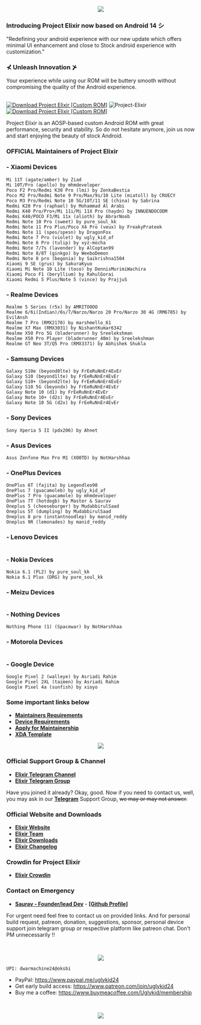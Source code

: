 <p align="center">
  <img src="https://i.imgur.com/gcOvt3T.png" />
</p>

### Introducing Project Elixir now based on Android 14 シ

<p>"Redefining your android experience with our new update which offers minimal UI enhancement and close to Stock android experience with customization."</p>

### ⊀ Unleash Innovation ⊁

Your experience while using our ROM will be buttery smooth without compromising the quality of the Android experience.
<br>
<br>

[![Download Project Elixir [Custom ROM]](https://img.shields.io/sourceforge/dm/project-elixir.svg)](https://projectelixiros.com/download) <img src="https://komarev.com/ghpvc/?username=Project-Elixir&style=flat-square" alt="Project-Elixir" /> [![Download Project Elixir [Custom ROM]](https://img.shields.io/sourceforge/dt/project-elixir.svg)](https://projectelixiros.com/download)

Project Elixir is an AOSP-based custom Android ROM with great performance, security and stability. So do not hesitate anymore, join us now and start enjoying the beauty of stock Android.

### OFFICIAL Maintainers of Project Elixir

<!--START_SECTION:devices-->

### - Xiaomi Devices

```
Mi 11T (agate/amber) by Ziad
Mi 10T/Pro (apollo) by mhmdeveloper
Poco F2 Pro/Redmi K30 Pro (lmi) by ZenkaBestia
Poco M2 Pro/Redmi Note 9 Pro/Max/9s/10 Lite (miatoll) by CRUECY
Poco M3 Pro/Redmi Note 10 5G/10T/11 SE (china) by Sabrina
Redmi K20 Pro (raphael) by Mohammad Al Arabi
Redmi K40 Pro/Pro+/Mi 11i/Mi 11X Pro (haydn) by INNUENDOCODM
Redmi K40/POCO F3/Mi 11x (alioth) by AbrarNoob
Redmi Note 10 Pro (sweet) by pure_soul_kk
Redmi Note 11 Pro Plus/Poco X4 Pro (veux) by FreakyPrateek
Redmi Note 11 (spes/spesn) by DragonFox
Redmi Note 7 Pro (violet) by ugly_kid_af
Redmi Note 6 Pro (tulip) by xyz-mocha
Redmi Note 7/7s (lavender) by AlCoptan99
Redmi Note 8/8T (ginkgo) by WeeboDemon
Redmi Note 8 pro (begonia) by Saikrishna1504
Xiaomi 9 SE (grus) by SakuraKyuo
Xiaomi Mi Note 10 Lite (toco) by DennisMurimiWachira
Xiaomi Poco F1 (beryllium) by RahulGorai
Xiaomi Redmi 5 Plus/Note 5 (vince) by PrajjuS
```

### - Realme Devices

```
Realme 5 Series (r5x) by AMRITOOOO
Realme 6/6i(Indian)/6s/7/Narzo/Narzo 20 Pro/Narzo 30 4G (RM6785) by EvilAnsh
Realme 7 Pro (RMX2170) by marshmello_61
Realme X7 Max (RMX3031) by NishantKumar6342
Realme X50 Pro 5G (bladerunner) by Sreelekshman
Realme X50 Pro Player (bladerunner_48m) by Sreelekshman
Realme GT Neo 3T/Q5 Pro (RMX3371) by Abhishek Shukla
```

### - Samsung Devices

```
Galaxy S10e (beyond0lte) by FrEeRuNnEr4EvEr
Galaxy S10 (beyond1lte) by FrEeRuNnEr4EvEr
Galaxy S10+ (beyond2lte) by FrEeRuNnEr4EvEr
Galaxy S10 5G (beyondx) by FrEeRuNnEr4EvEr
Galaxy Note 10 (d1) by FrEeRuNnEr4EvEr
Galaxy Note 10+ (d2s) by FrEeRuNnEr4EvEr
Galaxy Note 10 5G (d2x) by FrEeRuNnEr4EvEr
```

### - Sony Devices

```
Sony Xperia 5 II (pdx206) by Ahnet
```

### - Asus Devices

```
Asus Zenfone Max Pro M1 (X00TD) by NotHarshhaa
```

### - OnePlus Devices

```
OnePlus 6T (fajita) by Legendleo90
OnePlus 7 (guacamoleb) by ugly_kid_af
OnePlus 7 Pro (guacamole) by mhmdeveloper
OnePlus 7T (hotdogb) by Master & Saurav
Oneplus 5 (cheeseburger) by MudabbirulSaad
Oneplus 5T (dumpling) by MudabbirulSaad
Oneplus 8 pro (instantnoodlep) by manid_reddy
Oneplus 9R (lemonades) by manid_reddy
```

### - Lenovo Devices

```

```

### - Nokia Devices

```
Nokia 6.1 (PL2) by pure_soul_kk
Nokia 6.1 Plus (DRG) by pure_soul_kk
```

### - Meizu Devices

```

```

### - Nothing Devices

```
Nothing Phone (1) (Spacewar) by NotHarshhaa
```

### - Motorola Devices

```

```

### - Google Device

```
Google Pixel 2 (walleye) by Asriadi Rahim
Google Pixel 2XL (taimen) by Asriadi Rahim
Google Pixel 4a (sunfish) by xioyo
```

<!--END_SECTION:devices-->

### Some important links below

- [**Maintainers Requirements**](https://projectelixiros.com/documentation)
- [**Device Requirements**](https://projectelixiros.com/documentation)
- [**Apply for Maintainership**](https://docs.google.com/forms/d/1eme8i0nXFNpv2fEfbskoANIwLUGy4KcYXssluWv6obE)
- [**XDA Template**](https://github.com/Project-Elixir/docs/blob/UNO/xda_template.txt)

<p align="center">
  <img src="https://i.imgur.com/Qhxd9nL.png" />
</p>

### Official Support Group & Channel

- [**Elixir Telegram Channel**](https://telegram.me/Elixir_Updates)
- [**Elixir Telegram Group**](https://telegram.me/Elixir_Discussion)

Have you joined it already? Okay, good. Now if you need to contact us, well, you may ask in our [**Telegram**](https://telegram.me/Elixir_Discussion) Support Group, ~~we may or may not answer.~~

### Official Website and Downloads

- [**Elixir Website**](https://projectelixiros.com/)
- [**Elixir Team**](https://projectelixiros.com/team)
- [**Elixir Downloads**](https://projectelixiros.com/download)
- [**Elixir Changelog**](https://projectelixiros.com/changelog)

### Crowdin for Project Elixir

- [**Elixir Crowdin**](https://crowdin.com/project/project-elixir)

### Contact on Emergency

- [**Saurav - Founder/lead Dev**](https://telegram.me/ugly_kid_af) - [**[Github Profile]**](https://github.com/ugly-kid-af)

For urgent need feel free to contact us on provided links. And for personal build request, patreon, donation, suggestions, sponsor, personal device support join telegram group or respective platform like patreon chat. Don't PM unnecessarily !!

<br>

<p align="center">
  <img src="https://i.imgur.com/NN934sQ.png" />
</p>

```
UPI: dwarmachine24@oksbi
```

- PayPal: https://www.paypal.me/uglykid24
- Get early build access: https://www.patreon.com/join/uglykid24
- Buy me a coffee: https://www.buymeacoffee.com/Uglykid/membership

<br>

<p align="center">
  <img src="https://i.imgur.com/uJQqd7q.png" />
</p>
